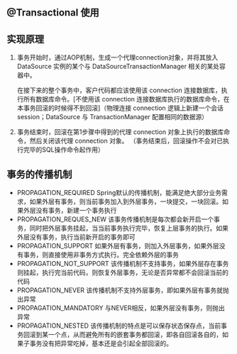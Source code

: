 ## @Transactional 使用





## 实现原理

1. 事务开始时，通过AOP机制，生成一个代理connection对象，并将其放入 DataSource 实例的某个与 DataSourceTransactionManager 相关的某处容器中。

   在接下来的整个事务中，客户代码都应该使用该 connection 连接数据库，执行所有数据库命令。[不使用该 connection 连接数据库执行的数据库命令，在本事务回滚的时候得不到回滚]（物理连接 connection 逻辑上新建一个会话session；DataSource 与 TransactionManager 配置相同的数据源）

2. 事务结束时，回滚在第1步骤中得到的代理 connection 对象上执行的数据库命令，然后关闭该代理 connection 对象。
   （事务结束后，回滚操作不会对已执行完毕的SQL操作命令起作用）

## 事务的传播机制

- PROPAGATION_REQUIRED
Spring默认的传播机制，能满足绝大部分业务需求，如果外层有事务，则当前事务加入到外层事务，一块提交，一块回滚。如果外层没有事务，新建一个事务执行
- PROPAGATION_REQUES_NEW
该事务传播机制是每次都会新开启一个事务，同时把外层事务挂起，当当前事务执行完毕，恢复上层事务的执行。如果外层没有事务，执行当前新开启的事务即可
- PROPAGATION_SUPPORT
如果外层有事务，则加入外层事务，如果外层没有事务，则直接使用非事务方式执行。完全依赖外层的事务
- PROPAGATION_NOT_SUPPORT
该传播机制不支持事务，如果外层存在事务则挂起，执行完当前代码，则恢复外层事务，无论是否异常都不会回滚当前的代码
- PROPAGATION_NEVER
该传播机制不支持外层事务，即如果外层有事务就抛出异常
- PROPAGATION_MANDATORY
与NEVER相反，如果外层没有事务，则抛出异常
- PROPAGATION_NESTED
该传播机制的特点是可以保存状态保存点，当前事务回滚到某一个点，从而避免所有的嵌套事务都回滚，即各自回滚各自的，如果子事务没有把异常吃掉，基本还是会引起全部回滚的。

